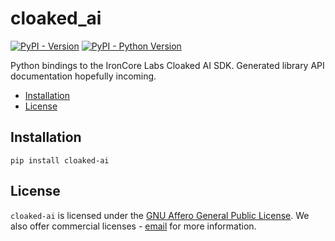 # cloaked_ai

[![PyPI - Version](https://img.shields.io/pypi/v/cloaked-ai.svg)](https://pypi.org/project/cloaked-ai)
[![PyPI - Python Version](https://img.shields.io/pypi/pyversions/cloaked-ai.svg)](https://pypi.org/project/cloaked-ai)

Python bindings to the IronCore Labs Cloaked AI SDK. Generated library API documentation hopefully incoming.

- [Installation](#installation)
- [License](#license)

## Installation

```console
pip install cloaked-ai
```

## License

`cloaked-ai` is licensed under the [GNU Affero General Public License](https://github.com/IronCoreLabs/ironoxide/blob/main/LICENSE). We also offer commercial licenses - [email](mailto:info@ironcorelabs.com) for more information.
